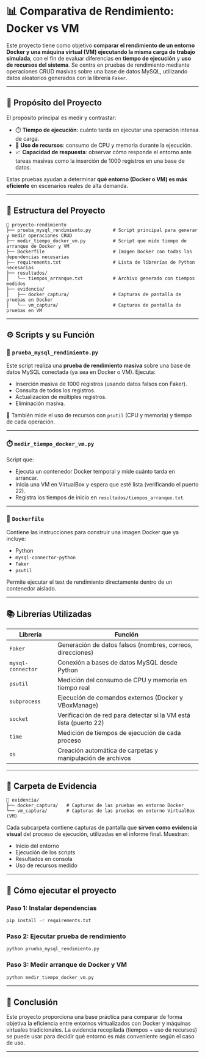 # 📊 Comparativa de Rendimiento: Docker vs VM

Este proyecto tiene como objetivo **comparar el rendimiento de un entorno Docker y una máquina virtual (VM) ejecutando la misma carga de trabajo simulada**, con el fin de evaluar diferencias en **tiempo de ejecución** y **uso de recursos del sistema**. Se centra en pruebas de rendimiento mediante operaciones CRUD masivas sobre una base de datos MySQL, utilizando datos aleatorios generados con la librería `Faker`.

---

## 🎯 Propósito del Proyecto

El propósito principal es medir y contrastar:

- ⏱️ **Tiempo de ejecución**: cuánto tarda en ejecutar una operación intensa de carga.
- 💾 **Uso de recursos**: consumo de CPU y memoria durante la ejecución.
- 📈 **Capacidad de respuesta**: observar cómo responde el entorno ante tareas masivas como la inserción de 1000 registros en una base de datos.

Estas pruebas ayudan a determinar **qué entorno (Docker o VM) es más eficiente** en escenarios reales de alta demanda.

---

## 📂 Estructura del Proyecto

```
📁 proyecto-rendimiento
├── prueba_mysql_rendimiento.py        # Script principal para generar y medir operaciones CRUD
├── medir_tiempo_docker_vm.py          # Script que mide tiempo de arranque de Docker y VM
├── Dockerfile                         # Imagen Docker con todas las dependencias necesarias
├── requirements.txt                   # Lista de librerías de Python necesarias
├── resultados/
│   └── tiempos_arranque.txt           # Archivo generado con tiempos medidos
├── evidencia/
│   ├── docker_captura/                # Capturas de pantalla de pruebas en Docker
│   └── vm_captura/                    # Capturas de pantalla de pruebas en VM
```

---

## ⚙️ Scripts y su Función

### 🔧 `prueba_mysql_rendimiento.py`
Este script realiza una **prueba de rendimiento masiva** sobre una base de datos MySQL conectada (ya sea en Docker o VM). Ejecuta:

- Inserción masiva de 1000 registros (usando datos falsos con Faker).
- Consulta de todos los registros.
- Actualización de múltiples registros.
- Eliminación masiva.

🧪 También mide el uso de recursos con `psutil` (CPU y memoria) y tiempo de cada operación.

---

### ⏱️ `medir_tiempo_docker_vm.py`
Script que:

- Ejecuta un contenedor Docker temporal y mide cuánto tarda en arrancar.
- Inicia una VM en VirtualBox y espera que esté lista (verificando el puerto 22).
- Registra los tiempos de inicio en `resultados/tiempos_arranque.txt`.

---

### 🐳 `Dockerfile`
Contiene las instrucciones para construir una imagen Docker que ya incluye:

- Python
- `mysql-connector-python`
- `Faker`
- `psutil`

Permite ejecutar el test de rendimiento directamente dentro de un contenedor aislado.

---

## 📚 Librerías Utilizadas

| Librería           | Función                                                                 |
|--------------------|-------------------------------------------------------------------------|
| `Faker`            | Generación de datos falsos (nombres, correos, direcciones)              |
| `mysql-connector`  | Conexión a bases de datos MySQL desde Python                            |
| `psutil`           | Medición del consumo de CPU y memoria en tiempo real                    |
| `subprocess`       | Ejecución de comandos externos (Docker y VBoxManage)                    |
| `socket`           | Verificación de red para detectar si la VM está lista (puerto 22)       |
| `time`             | Medición de tiempos de ejecución de cada proceso                        |
| `os`               | Creación automática de carpetas y manipulación de archivos              |

---

## 📁 Carpeta de Evidencia

```
📁 evidencia/
├── docker_captura/   # Capturas de las pruebas en entorno Docker
└── vm_captura/       # Capturas de las pruebas en entorno VirtualBox (VM)
```

Cada subcarpeta contiene capturas de pantalla que **sirven como evidencia visual** del proceso de ejecución, utilizadas en el informe final. Muestran:

- Inicio del entorno
- Ejecución de los scripts
- Resultados en consola
- Uso de recursos medido

---

## 🚀 Cómo ejecutar el proyecto

### Paso 1: Instalar dependencias
```bash
pip install -r requirements.txt
```

### Paso 2: Ejecutar prueba de rendimiento
```bash
python prueba_mysql_rendimiento.py
```

### Paso 3: Medir arranque de Docker y VM
```bash
python medir_tiempo_docker_vm.py
```

---

## 📝 Conclusión

Este proyecto proporciona una base práctica para comparar de forma objetiva la eficiencia entre entornos virtualizados con Docker y máquinas virtuales tradicionales. La evidencia recopilada (tiempos + uso de recursos) se puede usar para decidir qué entorno es más conveniente según el caso de uso.

---
